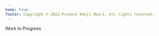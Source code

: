 ```yaml
---
home: true
footer: Copyright © 2022-Present Kenji Mouri. All rights reserved.
---
```


Work In Progress
